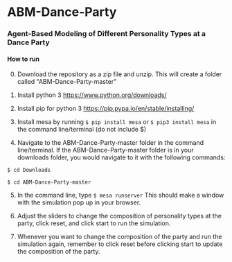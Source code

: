 # ABM-Dance-Party
### Agent-Based Modeling of Different Personality Types at a Dance Party

#### How to run

0. Download the repository as a zip file and unzip. This will create a folder called "ABM-Dance-Party-master"

1. Install python 3 https://www.python.org/downloads/

2. Install pip for python 3 https://pip.pypa.io/en/stable/installing/

3. Install mesa by running `$ pip install mesa` or `$ pip3 install mesa` in the command line/terminal (do not include $)

4. Navigate to the ABM-Dance-Party-master folder in the command line/terminal.
  If the ABM-Dance-Party-master folder is in your downloads folder, you would navigate to it with the following commands:
  
  `$ cd Downloads`
  
  `$ cd ABM-Dance-Party-master`
 
 5. In the command line, type `$ mesa runserver` This should make a window with the simulation pop up in your browser.
 
 6. Adjust the sliders to change the composition of personality types at the party, click reset, and click start to run the simulation.
 
 7. Whenever you want to change the composition of the party and run the simulation again, remember to click reset before clicking start to update the composition of the party.
